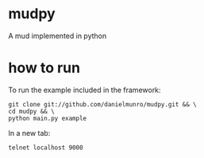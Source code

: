 mudpy
=====

A mud implemented in python

how to run
==========

To run the example included in the framework:

```
git clone git://github.com/danielmunro/mudpy.git && \
cd mudpy && \
python main.py example
```

In a new tab:

```
telnet localhost 9000
```

